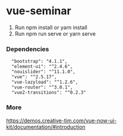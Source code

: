# vue-seminar

  1. Run npm install or yarn install
  2. Run npm run serve or yarn serve 
  
### Dependencies

      "bootstrap": "4.1.1",
      "element-ui": "^2.4.6",
      "nouislider": "^11.1.0",
      "vue": "^2.5.17",
      "vue-lazyload": "^1.2.6",
      "vue-router": "^3.0.1",
      "vue2-transitions": "^0.2.3"
    
### More

https://demos.creative-tim.com/vue-now-ui-kit/documentation/#introduction
